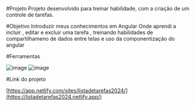 

 #Projeto 
Projeto desenvolvido para treinar habilidade, com a criação de um controle de tarefas.


#Objetivo
Introduzir meus conhecimentos em Angular
Onde aprendi a incluir , editar e excluir uma tarefa , treinando habilidades de compartilhameno de dados entre telas e uso da componentização do angular

#Ferramentas

![image](https://github.com/user-attachments/assets/cbb42501-7386-4570-aa84-0384aa9b4d86)
![image](https://github.com/user-attachments/assets/0d75b9fd-14bf-42f4-9090-caeb70bcbe2c)

#Link do projeto

[https://app.netlify.com/sites/listadetarefas2024/](https://listadetarefas2024.netlify.app/)



